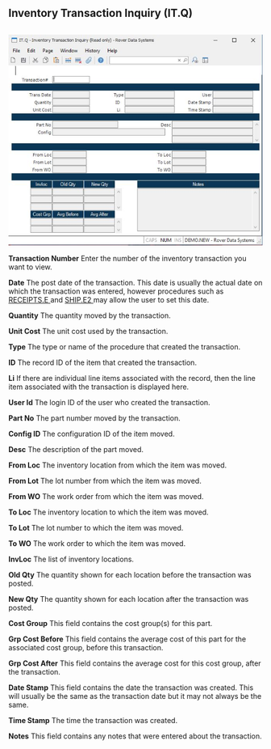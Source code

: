 ##  Inventory Transaction Inquiry (IT.Q)

<PageHeader />

##

![](./IT-Q-1.jpg)

**Transaction Number** Enter the number of the inventory transaction you want
to view.  
  
**Date** The post date of the transaction. This date is usually the actual date on which the transaction was entered, however procedures such as [ RECEIPTS.E ](../../../../PUR-OVERVIEW/PUR-ENTRY/RECEIPTS-E/README.md) and [ SHIP.E2 ](../../../../MRK-OVERVIEW/MRK-ENTRY/SHIP-E2/README.md) may allow the user to set this date.   
  
**Quantity** The quantity moved by the transaction.  
  
**Unit Cost** The unit cost used by the transaction.  
  
**Type** The type or name of the procedure that created the transaction.  
  
**ID** The record ID of the item that created the transaction.  
  
**Li** If there are individual line items associated with the record, then the
line item associated with the transaction is displayed here.  
  
**User Id** The login ID of the user who created the transaction.  
  
**Part No** The part number moved by the transaction.  
  
**Config ID** The configuration ID of the item moved.  
  
**Desc** The description of the part moved.  
  
**From Loc** The inventory location from which the item was moved.  
  
**From Lot** The lot number from which the item was moved.  
  
**From WO** The work order from which the item was moved.  
  
**To Loc** The inventory location to which the item was moved.  
  
**To Lot** The lot number to which the item was moved.  
  
**To WO** The work order to which the item was moved.  
  
**InvLoc** The list of inventory locations.  
  
**Old Qty** The quantity shown for each location before the transaction was
posted.  
  
**New Qty** The quantity shown for each location after the transaction was
posted.  
  
**Cost Group** This field contains the cost group(s) for this part.  
  
**Grp Cost Before** This field contains the average cost of this part for the
associated cost group, before this transaction.  
  
**Grp Cost After** This field contains the average cost for this cost group,
after the transaction.  
  
**Date Stamp** This field contains the date the transaction was created. This
will usually be the same as the transaction date but it may not always be the
same.  
  
**Time Stamp** The time the transaction was created.  
  
**Notes** This field contains any notes that were entered about the
transaction.  
  
  
<badge text= "Version 8.10.57" vertical="middle" />

<PageFooter />